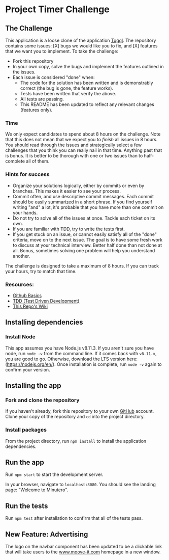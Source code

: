 # Project Timer Challenge

## The Challenge

This application is a loose clone of the application [Toggl](https://toggl.com). The repository contains some issues: [X] bugs we would like you to fix, and [X] features that we want you to implement. To take the challenge:

- Fork this repository
- In your own copy, solve the bugs and implement the features outlined in the issues.
- Each issue is considered "done" when:
  - The code for the solution has been written and is demonstrably correct (the bug is gone, the feature works).
  - Tests have been written that verify the above.
  - All tests are passing.
  - This README has been updated to reflect any relevant changes (features only).
  
### Time

We only expect candidates to spend about 8 hours on the challenge. Note that this does not mean that we expect you to _finish_ all issues in 8 hours. You should read through the issues and strategically select a few challenges that you think you can really nail in that time. Anything past that is bonus. It is better to be thorough with one or two issues than to half-complete all of them.

### Hints for success

- Organize your solutions logically, either by commits or even by branches. This makes it easier to see your process.
- Commit often, and use descriptive commit messages. Each commit should be easily summarized in a short phrase. If you find yourself writing "and" a lot, it's probable that you have more than one commit on your hands.
- Do not try to solve all of the issues at once. Tackle each ticket on its own.
- If you are familiar with TDD, try to write the tests first.
- If you get stuck on an issue, or cannot easily satisfy all of the "done" criteria, move on to the next issue. The goal is to have some fresh work to discuss at your technical interview. Better half done than not done at all. Bonus, sometimes solving one problem will help you understand another.

The challenge is designed to take a maximum of 8 hours. If you can track your hours, try to match that time.

### Resources:

- [Github Basics](https://guides.github.com/activities/hello-world)
- [TDD (Test Driven Development)](https://www.agilealliance.org/glossary/tdd)
- [This Repo's Wiki](https://github.com/moove-it/challenge/wiki)

## Installing dependencies

### Install Node

This app assumes you have Node.js v8.11.3. If you aren't sure you have node, run `node -v` from the command line. If it comes back with `v8.11.x`, you are good to go. Otherwise, download the LTS version here: (https://nodejs.org/en/). Once installation is complete, run `node -v` again to confirm your version.

## Installing the app

### Fork and clone the repository

If you haven't already, fork this repository to your own [GitHub](https://github.com/) account. Clone your copy of the repository and `cd` into the project directory.

### Install packages

From the project directory, run `npm install` to install the application dependencies.

## Run the app

Run `npm start` to start the development server.

In your browser, navigate to `localhost:8080`. You should see the landing page: "Welcome to Minutero".

## Run the tests

Run `npm test` after installation to confirm that all of the tests pass.


## New Feature: Advertising

The logo on the navbar component has been updated to be a clickable link that will take users to the www.moove-it.com homepage in a new window.